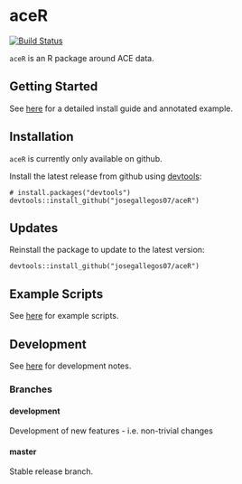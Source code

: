 # aceR

[![Build Status](https://travis-ci.org/josegallegos07/aceR.svg?branch=master)](https://travis-ci.org/josegallegos07/steamR)

`aceR` is an R package around ACE data. 

## Getting Started

See [here](inst/docs/getting-started.md) for a detailed install guide and annotated example.

## Installation

`aceR` is currently only available on github.

Install the latest release from github using [devtools](https://github.com/hadley/devtools):

```
# install.packages("devtools")
devtools::install_github("josegallegos07/aceR")
```

## Updates

Reinstall the package to update to the latest version:

```
devtools::install_github("josegallegos07/aceR")
```

## Example Scripts

See [here](scripts/) for example scripts.

## Development

See [here](inst/docs/dev.md) for development notes.

### Branches

#### development 

Development of new features - i.e. non-trivial changes

#### master

Stable release branch.